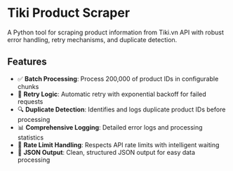 # Tiki Product Scraper

A Python tool for scraping product information from Tiki.vn API with robust error handling, retry mechanisms, and duplicate detection.

## Features

- ✅ **Batch Processing**: Process 200,000 of product IDs in configurable chunks
- 🔄 **Retry Logic**: Automatic retry with exponential backoff for failed requests
- 🔍 **Duplicate Detection**: Identifies and logs duplicate product IDs before processing
- 📊 **Comprehensive Logging**: Detailed error logs and processing statistics
- 🚀 **Rate Limit Handling**: Respects API rate limits with intelligent waiting
- 💾 **JSON Output**: Clean, structured JSON output for easy data processing


